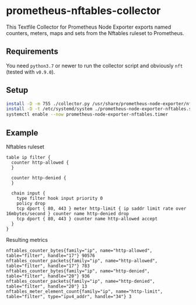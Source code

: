 # prometheus-nftables-collector

This Textfile Collector for Prometheus Node Exporter exports named counters, meters, maps and sets from the Nftables ruleset to Prometheus.

## Requirements

You need `python3.7` or newer to run the collector script and obviously `nft` (tested with `v0.9.0`).

## Setup

``` sh
install -D -m 755 ./collector.py /usr/share/prometheus-node-exporter/nftables.py
install -D -t /etc/systemd/system ./prometheus-node-exporter-nftables.service ./prometheus-node-exporter-nftables.timer
systemctl enable --now prometheus-node-exporter-nftables.timer
```

## Example

Nftables ruleset

``` nft
table ip filter {
  counter http-allowed {
  }

  counter http-denied {
  }

  chain input {
    type filter hook input priority 0
    policy drop
    tcp dport { 80, 443 } meter http-limit { ip saddr limit rate over 16mbytes/second } counter name http-denied drop
    tcp dport { 80, 443 } counter name http-allowed accept
  }
}
```

Resulting metrics

``` prom
nftables_counter_bytes{family="ip", name="http-allowed", table="filter", handle="17"} 90576
nftables_counter_packets{family="ip", name="http-allowed", table="filter", handle="17"} 783
nftables_counter_bytes{family="ip", name="http-denied", table="filter", handle="20"} 936
nftables_counter_packets{family="ip", name="http-denied", table="filter", handle="20"} 13
nftables_meter_element_count{family="ip", name="http-limit", table="filter", type="ipv4_addr", handle="34"} 3
```
